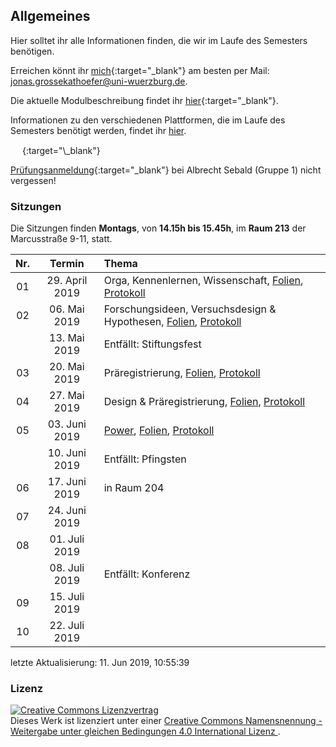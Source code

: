 ## Allgemeines

Hier solltet ihr alle Informationen finden, die wir im Laufe des
Semesters benötigen.

Erreichen könnt ihr
[mich](http://www.i1.psychologie.uni-wuerzburg.de/ekp/personen/jonas-grossekathoefer/){:target="\_blank"}
am besten per Mail: <jonas.grossekathoefer@uni-wuerzburg.de>.

Die aktuelle Modulbeschreibung findet ihr
[hier](https://www2.uni-wuerzburg.de/mhb/MB-de-06-PSY-EFM-152-m01.pdf){:target="\_blank"}.

Informationen zu den verschiedenen Plattformen, die im Laufe des
Semesters benötigt werden, findet ihr
[hier](material/account.html).

<img src="https://s3.amazonaws.com/cloud.ohloh.net/attachments/88839/circle_logo_med.png" width="15" height="15" />
<https://osf.io/9axfe/>{:target="\_blank"}

[Prüfungsanmeldung](https://www-sbhome1.zv.uni-wuerzburg.de/qisserver/rds?state=verpublish&status=init&vmfile=no&publishid=201046&moduleCall=webInfo&publishConfFile=webInfo&publishSubDir=veranstaltung){:target="\_blank"}
bei Albrecht Sebald (Gruppe 1) nicht vergessen\!

### Sitzungen

Die Sitzungen finden **Montags**, von **14.15h bis 15.45h**, im **Raum
213** der Marcusstraße 9-11,
statt.

| Nr. |     Termin      | Thema                                                                                                                    |
| :-: | :-------------: | :----------------------------------------------------------------------------------------------------------------------- |
| 01  | 29\. April 2019 | Orga, Kennenlernen, Wissenschaft, [Folien](./slides/01-orga.html), [Protokoll](./protocols/01-protocol.html)             |
| 02  |  06\. Mai 2019  | Forschungsideen, Versuchsdesign & Hypothesen, [Folien](./slides/02-hypo.html), [Protokoll](./protocols/02-protocol.html) |
|     |  13\. Mai 2019  | Entfällt: Stiftungsfest                                                                                                  |
| 03  |  20\. Mai 2019  | Präregistrierung, [Folien](./slides/03-prereg.html), [Protokoll](./protocols/03-protocol.html)                           |
| 04  |  27\. Mai 2019  | Design & Präregistrierung, [Folien](./slides/04-prep.html), [Protokoll](./protocols/04-protocol.html)                    |
| 05  | 03\. Juni 2019  | [Power](./material/analysis.html), [Folien](./slides/05-power.html), [Protokoll](./protocols/05-protocol.html)           |
|     | 10\. Juni 2019  | Entfällt: Pfingsten                                                                                                      |
| 06  | 17\. Juni 2019  | in Raum 204                                                                                                              |
| 07  | 24\. Juni 2019  |                                                                                                                          |
| 08  | 01\. Juli 2019  |                                                                                                                          |
|     | 08\. Juli 2019  | Entfällt: Konferenz                                                                                                      |
| 09  | 15\. Juli 2019  |                                                                                                                          |
| 10  | 22\. Juli 2019  |                                                                                                                          |

letzte Aktualisierung: 11. Jun 2019,
10:55:39

### Lizenz

<a rel="license" href="http://creativecommons.org/licenses/by-sa/4.0/"><img alt="Creative Commons Lizenzvertrag" style="border-width:0" src="https://i.creativecommons.org/l/by-sa/4.0/88x31.png" /></a><br />Dieses
Werk ist lizenziert unter einer
<a rel="license" href="http://creativecommons.org/licenses/by-sa/4.0/">Creative
Commons Namensnennung - Weitergabe unter gleichen Bedingungen 4.0
International Lizenz </a>.
